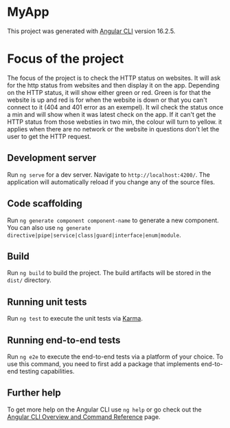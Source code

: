 # MyApp

This project was generated with [Angular CLI](https://github.com/angular/angular-cli) version 16.2.5.

# Focus of the project

The focus of the project is to check the HTTP status on websites. It will ask for the http status from websites and then display it on the app. 
Depending on the HTTP status, it will show either green or red. Green is for that the website is up and red is for when the website is down or that you can't connect to it (404 and 401 error as an exempel).
It wil check the status once a min and will show when it was latest check on the app. 
If it can't get the HTTP status from those websties in two min, the colour will turn to yellow. it applies when there are no network or the website in questions don't let the user to get the HTTP request. 

## Development server

Run `ng serve` for a dev server. Navigate to `http://localhost:4200/`. The application will automatically reload if you change any of the source files.

## Code scaffolding

Run `ng generate component component-name` to generate a new component. You can also use `ng generate directive|pipe|service|class|guard|interface|enum|module`.

## Build

Run `ng build` to build the project. The build artifacts will be stored in the `dist/` directory.

## Running unit tests

Run `ng test` to execute the unit tests via [Karma](https://karma-runner.github.io).

## Running end-to-end tests

Run `ng e2e` to execute the end-to-end tests via a platform of your choice. To use this command, you need to first add a package that implements end-to-end testing capabilities.

## Further help

To get more help on the Angular CLI use `ng help` or go check out the [Angular CLI Overview and Command Reference](https://angular.io/cli) page.
